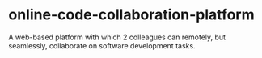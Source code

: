 # online-code-collaboration-platform

A web-based platform with which 2 colleagues can remotely, but seamlessly, collaborate on software development tasks.
